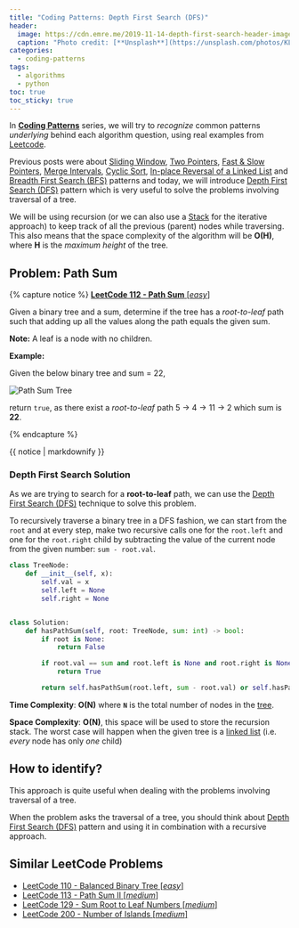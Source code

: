 ```yaml
---
title: "Coding Patterns: Depth First Search (DFS)"
header:
  image: https://cdn.emre.me/2019-11-14-depth-first-search-header-image.jpg
  caption: "Photo credit: [**Unsplash**](https://unsplash.com/photos/KLuI1al8z9c)"
categories:
  - coding-patterns
tags:
  - algorithms
  - python
toc: true
toc_sticky: true
---
```


In **[Coding Patterns](https://emre.me/categories/#coding-patterns)** series, we will try to *recognize* common patterns *underlying* behind each algorithm question, using real examples from [Leetcode](https://leetcode.com/).

Previous posts were about [Sliding Window](https://emre.me/coding-patterns/sliding-window/), [Two Pointers](https://emre.me/coding-patterns/two-pointers/), [Fast & Slow Pointers](https://emre.me/coding-patterns/fast-slow-pointers/), [Merge Intervals](https://emre.me/coding-patterns/merge-intervals/), [Cyclic Sort](https://emre.me/coding-patterns/cyclic-sort/), [In-place Reversal of a Linked List](https://emre.me/coding-patterns/in-place-reversal-of-a-linked-list/) and [Breadth First Search (BFS)](https://emre.me/coding-patterns/breadth-first-search/) patterns and today, we will introduce [Depth First Search (DFS)](https://emre.me/coding-patterns/depth-first-search/) pattern which is very useful to solve the problems involving traversal of a tree.

We will be using recursion (or we can also use a [Stack](https://emre.me/data-structures/stacks-and-queues/#stacks) for the iterative approach) to keep track of all the previous (parent) nodes while traversing. This also means that the space complexity of the algorithm will be **O(H)**, where **H** is the *maximum height* of the tree.

## Problem: Path Sum ##
{% capture notice %}
[**LeetCode 112 - Path Sum** [*easy*]](https://leetcode.com/problems/path-sum/)

Given a binary tree and a sum, determine if the tree has a *root-to-leaf* path such that adding up all the values along the path equals the given sum.

**Note:** A leaf is a node with no children.

**Example:**

Given the below binary tree and sum = 22,

![Path Sum Tree](https://cdn.emre.me/2019-11-14-path-sum-tree.png)

return `true`, as there exist a *root-to-leaf* path 5 -> 4 -> 11 -> 2 which sum is **22**.

{% endcapture %}

<div class="notice--info">
  {{ notice | markdownify }}
</div>

### Depth First Search Solution ###

As we are trying to search for a **root-to-leaf** path, we can use the [Depth First Search (DFS)](https://emre.me/coding-patterns/depth-first-search/) technique to solve this problem.

To recursively traverse a binary tree in a DFS fashion, we can start from the `root` and at every step, make two recursive calls one for the `root.left` and one for the `root.right` child by subtracting the value of the current node from the given number: `sum - root.val`.

```python
class TreeNode:
    def __init__(self, x):
        self.val = x
        self.left = None
        self.right = None


class Solution:
    def hasPathSum(self, root: TreeNode, sum: int) -> bool:
        if root is None:
            return False

        if root.val == sum and root.left is None and root.right is None:
            return True

        return self.hasPathSum(root.left, sum - root.val) or self.hasPathSum(root.right, sum - root.val)
```
**Time Complexity**: **O(N)** where **`N`** is the total number of nodes in the [tree](https://emre.me/data-structures/binary-tree/).

**Space Complexity**: **O(N)**, this space will be used to store the recursion stack. The worst case will happen when the given tree is a [linked list](https://emre.me/data-structures/linked-lists/) (i.e. *every* node has only *one* child)

## How to identify? ##

This approach is quite useful when dealing with the problems involving traversal of a tree.

When the problem asks the traversal of a tree, you should think about [Depth First Search (DFS)](https://emre.me/coding-patterns/depth-first-search/) pattern and using it in combination with a recursive approach.

## Similar LeetCode Problems ##
* [LeetCode 110 - Balanced Binary Tree [*easy*]](https://leetcode.com/problems/balanced-binary-tree/)
* [LeetCode 113 - Path Sum II [*medium*]](https://leetcode.com/problems/path-sum-ii/)
* [LeetCode 129 - Sum Root to Leaf Numbers [*medium*]](https://leetcode.com/problems/sum-root-to-leaf-numbers/)
* [LeetCode 200 - Number of Islands [*medium*]](https://leetcode.com/problems/number-of-islands/)
